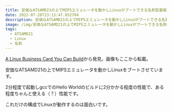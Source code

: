 ```yaml
---
title: 安価なATSAMD21の上でMIPSエミュレータを動かしLinuxがブートできる名刺型基板
date: 2022-07-26T23:13:47.652704
description: 安価なATSAMD21の上でMIPSエミュレータを動かしLinuxがブートできる名刺型基板の作例を紹介します
image: /img/安価なATSAMD21の上でMIPSエミュレータを動かしLinuxがブートできる名刺型基板.jpg
tags:
  - ATSAMD21
  - Linux
  - 名刺
---
```

[A Linux Business Card You Can Build](https://hackaday.com/2022/07/14/a-linux-business-card-you-can-build/)から発見。画像もここから転載。

安価なATSAMD21の上でMIPSエミュレータを動かしLinuxをブートさせています。

2分程度で起動しgccでのHello Worldのビルドに2分かかる程度の性能で、ある程度ちゃんと使える（？）性能です。

これだけの構成でLinuxが動作するのは面白いです。


